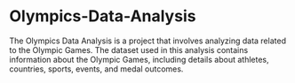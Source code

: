 # Olympics-Data-Analysis
 The Olympics Data Analysis is a project that involves analyzing data related to the Olympic Games. The dataset used in this analysis contains information about the Olympic Games, including details about athletes, countries, sports, events, and medal outcomes.
